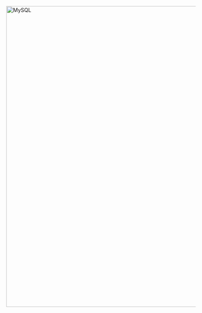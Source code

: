 <img src="https://user-images.githubusercontent.com/97188330/157580294-06068a3d-8cd3-4212-b582-0ffa494cef36.jpg" width="1000" height="800" alt="MySQL"/><br/>

